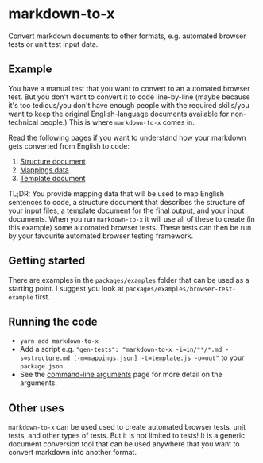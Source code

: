 # markdown-to-x

Convert markdown documents to other formats, e.g. automated browser tests or unit test input data.

## Example

You have a manual test that you want to convert to an automated browser test. But you don't want to convert it to code line-by-line (maybe because it's too tedious/you don't have enough people with the required skills/you want to keep the original English-language documents available for non-technical people.) This is where `markdown-to-x` comes in.

Read the following pages if you want to understand how your markdown gets converted from English to code:

1. [Structure document](docs/structure.md)
2. [Mappings data](docs/mappings.md)
3. [Template document](docs/templates.md)

TL;DR: You provide mapping data that will be used to map English sentences to code, a structure document that describes the structure of your input files, a template document for the final output, and your input documents. When you run `markdown-to-x` it will use all of these to create (in this example) some automated browser tests. These tests can then be run by your favourite automated browser testing framework.

## Getting started

There are examples in the `packages/examples` folder that can be used as a starting point. I suggest you look at `packages/examples/browser-test-example` first.

## Running the code

- `yarn add markdown-to-x`
- Add a script e.g. `"gen-tests": "markdown-to-x -i=in/**/*.md -s=structure.md [-m=mappings.json] -t=template.js -o=out"` to your `package.json`
- See the [command-line arguments](docs/args.md) page for more detail on the arguments.

## Other uses

`markdown-to-x` can be used used to create automated browser tests, unit tests, and other types of tests. But it is not limited to tests! It is a generic document conversion tool that can be used anywhere that you want to convert markdown into another format.

